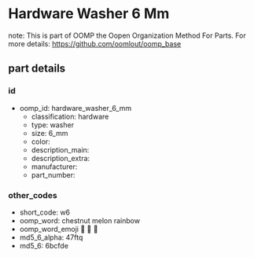 # Hardware Washer 6 Mm  

note: This is part of OOMP the Oopen Organization Method For Parts. For more details: https://github.com/oomlout/oomp_base

##  part details





### id
* oomp_id: hardware_washer_6_mm
  * classification: hardware
  * type: washer
  * size: 6_mm
  * color: 
  * description_main: 
  * description_extra: 
  * manufacturer: 
  * part_number: 

### other_codes
* short_code: w6
* oomp_word: chestnut melon rainbow
* oomp_word_emoji :chestnut: :melon: :rainbow:
* md5_6_alpha: 47ftq
* md5_6: 6bcfde